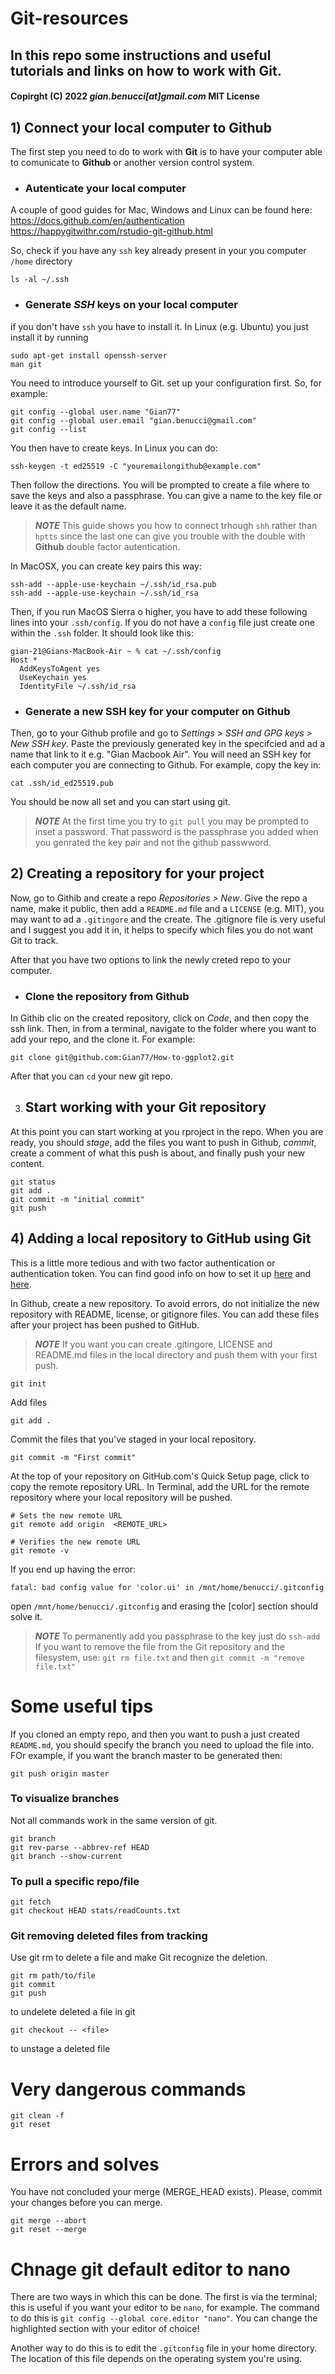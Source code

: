 # Git-resources

## In this repo some instructions and useful tutorials and links on how to work with Git.

#### Copirght (C) 2022 *gian.benucci[at]gmail.com* MIT License

## 1) Connect your local computer to Github

The first step you need to do to work with **Git** is to have your computer able to comunicate to **Github** or another version control system.

* ### Autenticate your local computer

A couple of good guides for Mac, Windows and Linux can be found here: <bc>
https://docs.github.com/en/authentication
https://happygitwithr.com/rstudio-git-github.html

So, check if you have any `ssh` key already present in your you computer `/home` directory

```
ls -al ~/.ssh
```
* ### Generate *SSH* keys on your local computer

if you don't have `ssh` you have to install it. In Linux (e.g. Ubuntu) you just install it by running
```
sudo apt-get install openssh-server
man git
```
You need to introduce yourself to Git. set up your configuration first. So, for example:

```
git config --global user.name "Gian77"
git config --global user.email "gian.benucci@gmail.com"
git config --list
```
You then have to create keys. In Linux you can do:
```
ssh-keygen -t ed25519 -C "youremailongithub@example.com"
```
Then follow the directions. You will be prompted to create a file where to save the keys and also a passphrase. You can give a name to the key file or leave it as the default name.

> **_NOTE_** This guide shows you how to connect trhough `shh` rather than `hptts` since the last one can give you
> trouble with the double with **Github** double factor autentication.

In MacOSX, you can create key pairs this way:
```
ssh-add --apple-use-keychain ~/.ssh/id_rsa.pub
ssh-add --apple-use-keychain ~/.ssh/id_rsa
```
Then, if you run MacOS Sierra o higher, you have to add these following lines into your `.ssh/config`.
If you do not have a `config` file just create one within the `.ssh` folder. It should look like this:
```
gian-21@Gians-MacBook-Air ~ % cat ~/.ssh/config
Host *
  AddKeysToAgent yes
  UseKeychain yes
  IdentityFile ~/.ssh/id_rsa
```

* ### Generate a new SSH key for your computer on Github

Then, go to your Github profile and go to *Settings > SSH and GPG keys > New SSH key*. Paste the previously generated key in the specifcied and ad a name that link to it e.g. "Gian Macbook Air". You will need an SSH key for each computer you are connecting to Github. For example, copy the key in:
```
cat .ssh/id_ed25519.pub
```
You should be now all set and you can start using git.

> **_NOTE_** At the first time you try to `git pull` you may be prompted to inset a password. That password is the passphrase you added when you genrated the key pair and not the github passwword.


## 2) Creating a repository for your project

Now, go to Githib and create a repo *Repositories > New*. Give the repo a name, make it public, then add a `README.md` file and a `LICENSE` (e.g. MIT), you may want to ad a `.gitingore` and the create.
The .gitignore file is very useful and I suggest you add it in, it helps to specify which files you do not want Git to track.

After that you have two options to link the newly creted repo to your computer.

* ### Clone the repository from Github

In Githib clic on the created repository, click on *Code*, and then copy the ssh link. Then, in from a terminal, navigate to the folder where you want to add your repo, and the clone it. For example:

```
git clone git@github.com:Gian77/How-to-ggplot2.git
```
After that you can `cd` your new git repo.

3) ## Start working with your Git repository

At this point you can start working at you rproject in the repo. When you are ready, you should *stage*, add the files you want to push in Github, *commit*, create a comment of what this push is about, and finally push your new content.

```
git status
git add .
git commit -m "initial commit"
git push
```

## 4) Adding a local repository to GitHub using Git

This is a little more tedious and with two factor authentication or authentication token. You can find good info on how to set it up [here](https://docs.github.com/en/get-started/importing-your-projects-to-github/importing-source-code-to-github/adding-an-existing-project-to-github-using-the-command-line) and [here](https://github.com/donnemartin/gitsome#enabling-bash-completions).

In Github, create a new repository. To avoid errors, do not initialize the new repository with README, license, or gitignore files. You can add these files after your project has been pushed to GitHub.

> **_NOTE_** If you want you can create .gitingore, LICENSE and README.md files in the local directory and push them with your first push.

```
git init
```

Add files

```
git add .
```
Commit the files that you've staged in your local repository.

```
git commit -m "First commit"
```
At the top of your repository on GitHub.com's Quick Setup page, click  to copy the remote repository URL. In Terminal, add the URL for the remote repository where your local repository will be pushed.

```
# Sets the new remote URL
git remote add origin  <REMOTE_URL>

# Verifies the new remote URL
git remote -v
```

If you end up having the error:
```
fatal: bad config value for 'color.ui' in /mnt/home/benucci/.gitconfig
```
open `/mnt/home/benucci/.gitconfig` and erasing the [color] section should solve it.

> **_NOTE_**
To permanently add you passphrase to the key just do `ssh-add`
If you want to remove the file from the Git repository and the filesystem, use: `git rm file.txt` and then `git commit -m "remove file.txt"`

# Some useful tips

If you cloned an empty repo, and then you want to push a just created `README.md`, you should specify the branch you need to upload the file into. FOr example, if you want the branch master to be generated then:
```
git push origin master
```

### To visualize branches
Not all commands work in the same version of git.
```
git branch
git rev-parse --abbrev-ref HEAD
git branch --show-current
```

### To pull a specific repo/file
```
git fetch
git checkout HEAD stats/readCounts.txt
```

### Git removing deleted files from tracking
Use git rm to delete a file and make Git recognize the deletion.

```
git rm path/to/file
git commit
git push
```

to undelete deleted a file in git
```
git checkout -- <file>
```
to unstage a deleted file

# Very dangerous commands
```
git clean -f
git reset
```
# Errors and solves
You have not concluded your merge (MERGE_HEAD exists).
Please, commit your changes before you can merge.

```
git merge --abort
git reset --merge
```
# Chnage git default editor to nano

There are two ways in which this can be done. The first is via the terminal; this is useful if you want your editor to be `nano`, for example. The command to do this is `git config --global core.editor "nano"`. You can change the highlighted section with your editor of choice!

Another way to do this is to edit the `.gitconfig` file in your home directory. The location of this file depends on the operating system you're using. 
